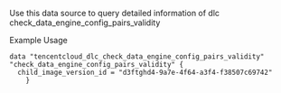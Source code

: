 Use this data source to query detailed information of dlc check_data_engine_config_pairs_validity

Example Usage

```hcl
data "tencentcloud_dlc_check_data_engine_config_pairs_validity" "check_data_engine_config_pairs_validity" {
  child_image_version_id = "d3ftghd4-9a7e-4f64-a3f4-f38507c69742"
    }
```